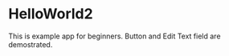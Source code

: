 HelloWorld2
===========

This is example app for beginners. Button and Edit Text field are demostrated.
